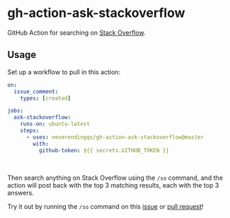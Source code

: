 # gh-action-ask-stackoverflow

GitHub Action for searching on [Stack Overflow](https://stackoverflow.com/).

## Usage

Set up a workflow to pull in this action:

```yaml
on:
  issue_comment:
    types: [created]

jobs:
  ask-stackoverflow:
    runs-on: ubuntu-latest
    steps:
      - uses: neverendingqs/gh-action-ask-stackoverflow@master
        with:
          github-token: ${{ secrets.GITHUB_TOKEN }}
```
 ​‌‌​​‌​‌ ​‌‌‌​‌‌​ ​‌‌​​‌​‌ ​‌‌‌​​‌​ ​‌‌​​‌​‌ ​‌‌​‌‌‌​ ​‌‌​​‌​​ ​‌‌​‌​​‌ ​‌‌​‌‌‌​ ​‌‌​​‌‌‌ ​‌‌‌​​​‌ ​‌‌‌​​‌‌

Then search anything on Stack Overflow using the `/so` command, and the action will post back with the top 3 matching results, each with the top 3 answers.

Try it out by running the `/so` command on this [issue](https://github.com/neverendingqs/gh-action-ask-stackoverflow/issues/1) or [pull request](https://github.com/neverendingqs/gh-action-ask-stackoverflow/pull/2)!
